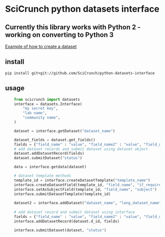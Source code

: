 # SciCrunch python datasets interface
## Currently this library works with Python 2 - working on converting to Python 3

[Example of how to create a dataset](https://github.com/SciCrunch/python-datasets-interface/tree/master/examples/create_dataset)
## install
```
pip install git+git://github.com/SciCrunch/python-datasets-interface
```

## usage
```python
    from scicrunch import datasets
    interface = datasets.Interface(
        "my secret key",
        "lab name",
        "community name", 
    )

    dataset = interface.getDataset("dataset_name")

    dataset_fields = dataset.get_fields()
    fields = {"field_name" : "value", "field_name2" : "value", "field_name3": "value"}
    # add dataset records and submit dataset using dataset object
    dataset.addDatasetRecord(fields)
    dataset.submitDataset("status")

    data = interface.getdata(dataset)

    # dataset template methods
    template_id = interface.createDatasetTemplate("template_name")
    interface.createDatasetField(template_id, "field_name", "if_required", "if_queryable")
    interface.setAsSubjectField(template_id, "field_name", "subject")
    interface.submitDatasetTemplate(template_id)
    
    dataset2 = interface.addDataset("dataset_name", "long_dataset_name", "description", "publications", template_id)
    
    # add dataset record and submit dataset using interface
    fields = {"field_name" : "value", "field_name2" : "value", "field_name3": "value"}
    interface.addDatasetRecord(dataset.d_id, fields)

    interface.submitDataset(dataset, "status")


```
